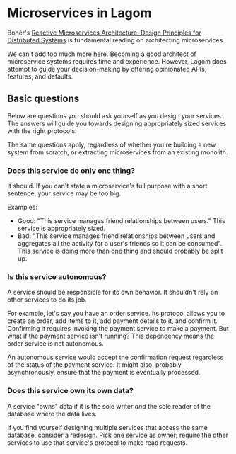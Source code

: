 # Microservices in Lagom

Bonér's [Reactive Microservices Architecture: Design Principles for Distributed Systems](http://www.oreilly.com/programming/free/reactive-microservices-architecture.html) is fundamental reading on architecting microservices.

We can't add too much more here. Becoming a good architect of microservice systems requires time and experience. However, Lagom does attempt to guide your decision-making by offering opinionated APIs, features, and defaults.

## Basic questions

Below are questions you should ask yourself as you design your services. The answers will guide you towards designing appropriately sized services with the right protocols.

The same questions apply, regardless of whether you're building a new system from scratch, or extracting microservices from an existing monolith.

### Does this service do only one thing?

It should. If you can't state a microservice's full purpose with a short sentence, your service may be too big.

Examples:

* Good: "This service manages friend relationships between users." This service is appropriately sized.
* Bad: "This service manages friend relationships between users and aggregates all the activity for a user's friends so it can be consumed". This service is doing more than one thing and should probably be split up.

### Is this service autonomous?

A service should be responsible for its own behavior. It shouldn't rely on other services to do its job.

For example, let's say you have an order service. Its protocol allows you to create an order, add items to it, add payment details to it, and confirm it. Confirming it requires invoking the payment service to make a payment. But what if the payment service isn't running? This dependency means the order service is not autonomous.

An autonomous service would accept the confirmation request regardless of the status of the payment service. It might also, probably asynchronously, ensure that the payment is eventually processed.

### Does this service own its own data?

A service "owns" data if it is the sole writer *and* the sole reader of the database where the data lives.

If you find yourself designing multiple services that access the same database, consider a redesign. Pick one service as owner; require the other services to use that service's protocol to make read requests.
